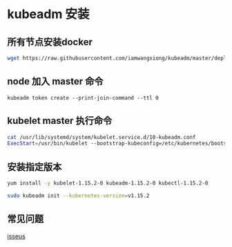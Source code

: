 # kubeadm 安装

## 所有节点安装docker
```sh
wget https://raw.githubusercontent.com/iamwangxiong/kubeadm/master/deploy/docker.sh
```

## node 加入 master 命令
```
kubeadm token create --print-join-command --ttl 0
```
## kubelet master 执行命令
 ```sh
 cat /usr/lib/systemd/system/kubelet.service.d/10-kubeadm.conf
 ExecStart=/usr/bin/kubelet --bootstrap-kubeconfig=/etc/kubernetes/bootstrap-kubelet.conf --kubeconfig=/etc/kubernetes/kubelet.conf --config=/var/lib/kubelet/config.yaml --cgroup-driver=cgroupfs --runtime-cgroups=/systemd/system.slice --kubelet-cgroups=/systemd/system.slice
 ```
## 安装指定版本
```sh
yum install -y kubelet-1.15.2-0 kubeadm-1.15.2-0 kubectl-1.15.2-0

sudo kubeadm init --kubernetes-version=v1.15.2
```
## 常见问题
[isseus](https://github.com/ucloud-lee/kubeadm/blob/master/issues.md)
